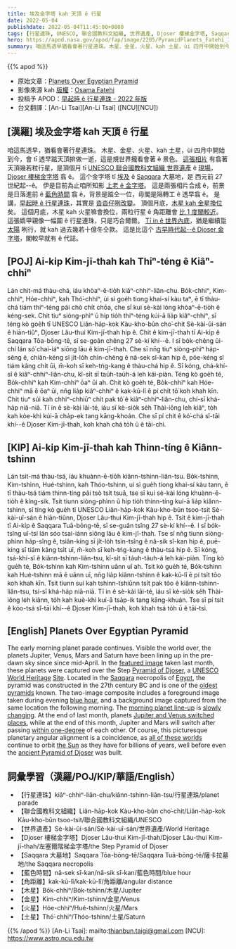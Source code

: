 ```yaml
---
title: 埃及金字塔 kah 天頂 ê 行星
date: 2022-05-04
publishdate: 2022-05-04T11:45:00+0800
tags: [行星連珠, UNESCO, 聯合國教科文組織, 世界遺產, Djoser 樓梯金字塔, Saqqara 大墓地, 藍色時間, 木星, 金星, 火星, 土星, 角距離]
hero: https://apod.nasa.gov/apod/fap/image/2205/PyramidPlanets_Fatehi_1080.jpg
summary: 咱這馬透早猶看會著行星連珠。木星、金星、火星、kah 土星，ùi 四月中開始到今，會 tī 透早踮天頂排做一逝，這是規世界攏看會著 ê 現象。
---
```


{{% apod %}}

- 原始文章：[Planets Over Egyptian Pyramid](https://apod.nasa.gov/apod/ap220504.html)
- 影像來源 kah [版權][copyright]：[Osama Fatehi](https://www.instagram.com/osama.fathi.nswatcher85/)
- 投稿予 APOD：[早起時 ê 行星連珠 - 2022 年版](https://www.facebook.com/media/set/?set=a.4646593048778211&type=3)
- 台文翻譯：[An-Li Tsai][An-Li Tsai] ([NCU][NCU])

## [漢羅] 埃及金字塔 kah 天頂 ê 行星
咱這馬透早，猶看會著行星連珠。
木星、金星、火星、kah 土星，ùi 四月中開始到今，會 tī 透早踮天頂排做一逝，這是規世界攏看會著 ê 景色。
[這張相片][featured image] 有翕著天頂幾若粒行星，是頂個月 tī [UNESCO 聯合國教科文組織 世界遺產][UNESCO World Heritage] ê [現場][Site]，[Djoser 樓梯金字塔][Pyramid of Djoser] 翕 ê。
這个金字塔 tī [埃及][Egypt] ê [Saqqara][Saqqara] 大墓地，是 西元前 27 世紀起--ê。
伊是目前為止咱所知影 [上老 ê 金字塔][oldest pyramids]。
這是兩張相片合成 ê，前景是日落進前 ê [藍色時間][blue hour] 翕 ê，背景是踮仝一位，毋閣是隔轉工 ê 透早翕 ê。
是講，[早起時 ê 行星連珠][morning planet line-up t]，其實是 [沓沓仔咧改變][slowly changing]。
頂個月底，[木星 kah 金星換位][Jupiter and Venus switched places] 矣。
這個月底，木星 kah 火星嘛會換位，兩粒行星 ê 角距離會 [比 1 度閣較近][within one-degree]。
這張媠甲親像一幅圖 ê 行星連珠，只是巧合爾爾。
[Tī in ê 世界內底][all of these worlds]，猶是繼續踅 [太陽][the Sun] 咧行，就 kah 過去幾若十億冬仝款。
這是比這个 [古早時代起--ê Djoser 金字塔][ancient Pyramid of Djoser]，閣較早就有 ê 代誌。



## [POJ] Ai-ki̍p Kim-jī-thah kah Thiⁿ-téng ê Kiâⁿ-chhiⁿ
Lán chit-má thàu-chá, iáu khòaⁿ-ē-tio̍h kiâⁿ-chhiⁿ-liân-chu.
Bo̍k-chhiⁿ, Kim-chhiⁿ, Hóe-chhiⁿ, kah Thó͘-chhiⁿ, ùi sì goe̍h tiong khai-sí kàu taⁿ, ē tī thàu-chá tiám thiⁿ-téng pâi chò chi̍t chōa, che sī kui sè-kài lóng khòaⁿ-ē-tio̍h ê kéng-sek.
Chit tiuⁿ siòng-phìⁿ ū hip tio̍h thiⁿ-téng kúi-ā lia̍p kiâⁿ-chhiⁿ, sī téng kò goe̍h tī UNESCO Liân-ha̍p-kok Kàu-kho-bûn cho͘-chit Sè-kài-ûi-sán ê hiān-tiûⁿ, Djoser Lâu-thui Kim-jī-thah hip ê.
Chit ê kim-jī-thah tī Ai-ki̍p ê Saqqara Tōa-bōng-tē, sī se-goân chêng 27 sè-kí khí--ê.
I sī bo̍k-chêng ûi-chí lán só͘ chai-iáⁿ siōng lāu ê kim-jī-thah.
Che sī nn̄g tiuⁿ siòng-phìⁿ ha̍p-sêng ê, chiân-kéng sī ji̍t-lo̍h chìn-chêng ê nâ-sek sî-kan hip ê, pōe-kéng sī tiám kâng chi̍t ūi, m̄-koh sī keh-tńg-kang ê thàu-chá hip ê.
Sī kóng, chá-khí-sî ê kiâⁿ-chhiⁿ-liân-chu, kî-si̍t sī tau̍h-tau̍h-á leh kái-piàn.
Téng kò goe̍h té, Bo̍k-chhiⁿ kah Kim-chhiⁿ ōaⁿ ūi ah.
Chit kò goe̍h té, Bo̍k-chhiⁿ kah Hóe-chhiⁿ mā ē ōaⁿ ūi, nn̄g lia̍p kiâⁿ-chhiⁿ ê kak-kū-lî ē pí chi̍t tō͘ koh khah kīn.
Chit tiuⁿ súi kah chhiⁿ-chhiūⁿ chi̍t pak tô͘ ê kiâⁿ-chhiⁿ-liân-chu, chí-sī khá-ha̍p niā-niā.
Tī in ê sè-kài lāi-té, iáu sī kè-sio̍k se̍h Thài-iông leh kiâⁿ, to̍h kah kòe-khì kúi-ā cha̍p-ek tang kāng-khoán.
Che sī pí chit ê kó͘-chá sî-tāi khí--ê Djoser Kim-jī-thah, koh khah chá to̍h ū ê tāi-chì.

## [KIP] Ai-ki̍p Kim-jī-thah kah Thinn-tíng ê Kiânn-tshinn
Lán tsit-má thàu-tsá, iáu khuànn-ē-tio̍h kiânn-tshinn-liân-tsu.
Bo̍k-tshinn, Kim-tshinn, Hué-tshinn, kah Thóo-tshinn, uì sì gue̍h tiong khai-sí kàu tann, ē tī thàu-tsá tiám thinn-tíng pâi tsò tsi̍t tsuā, tse sī kui sè-kài lóng khuànn-ē-tio̍h ê kíng-sik.
Tsit tiunn siòng-phìnn ū hip tio̍h thinn-tíng kuí-ā lia̍p kiânn-tshinn, sī tíng kò gue̍h tī UNESCO Liân-ha̍p-kok Kàu-kho-bûn tsoo-tsit Sè-kài-uî-sán ê hiān-tiûnn, Djoser Lâu-thui Kim-jī-thah hip ê.
Tsit ê kim-jī-thah tī Ai-ki̍p ê Saqqara Tuā-bōng-tē, sī se-guân tsîng 27 sè-kí khí--ê.
I sī bo̍k-tsîng uî-tsí lán sóo tsai-iánn siōng lāu ê kim-jī-thah.
Tse sī nn̄g tiunn siòng-phìnn ha̍p-sîng ê, tsiân-kíng sī ji̍t-lo̍h tsìn-tsîng ê nâ-sik sî-kan hip ê, puē-kíng sī tiám kâng tsi̍t uī, m̄-koh sī keh-tńg-kang ê thàu-tsá hip ê.
Sī kóng, tsá-khí-sî ê kiânn-tshinn-liân-tsu, kî-si̍t sī ta̍uh-ta̍uh-á leh kái-piàn.
Tíng kò gue̍h té, Bo̍k-tshinn kah Kim-tshinn uānn uī ah.
Tsit kò gue̍h té, Bo̍k-tshinn kah Hué-tshinn mā ē uānn uī, nn̄g lia̍p kiânn-tshinn ê kak-kū-lî ē pí tsi̍t tōo koh khah kīn.
Tsit tiunn suí kah tshinn-tshiūnn tsi̍t pak tôo ê kiânn-tshinn-liân-tsu, tsí-sī khá-ha̍p niā-niā.
Tī in ê sè-kài lāi-té, iáu sī kè-sio̍k se̍h Thài-iông leh kiânn, to̍h kah kuè-khì kuí-ā tsa̍p-ik tang kāng-khuán.
Tse sī pí tsit ê kóo-tsá sî-tāi khí--ê Djoser Kim-jī-thah, koh khah tsá to̍h ū ê tāi-tsì.

## [English] Planets Over Egyptian Pyramid
The early morning planet parade continues.
Visible the world over, the planets Jupiter, Venus, Mars and Saturn have been lining up in the pre-dawn sky since since mid-April.
In the [featured image][featured image] taken last month, these planets were captured over the Step [Pyramid of Djoser][Pyramid of Djoser], a [UNESCO World Heritage][UNESCO World Heritage] [Site][Site].
Located in the [Saqqara][Saqqara] necropolis of [Egypt][Egypt], the pyramid was constructed in the 27th century BC and is one of the [oldest pyramids][oldest pyramids] known.
The two-image composite includes a foreground image taken during evening [blue hour][blue hour], and a background image captured from the same location the following morning.
The [morning planet line-up][morning planet line-up e] is [slowly changing][slowly changing].
At the end of last month, planets [Jupiter and Venus switched places][Jupiter and Venus switched places], while at the end of this month, Jupiter and Mars will switch after passing [within one-degree][within one-degree] of each other.
Of course, this picturesque planetary angular alignment is a coincidence, as [all of these worlds][all of these worlds] continue to orbit [the Sun][the Sun] as they have for billions of years, well before even the [ancient Pyramid of Djoser][ancient Pyramid of Djoser] was built.

## 詞彙學習（漢羅/POJ/KIP/華語/English）
- 【行星連珠】kiâⁿ-chhiⁿ-liân-chu/kiânn-tshinn-liân-tsu/行星連珠/planet parade
- 【聯合國教科文組織】Liân-ha̍p-kok Kàu-kho-bûn cho͘-chit/Liân-ha̍p-kok Kàu-kho-bûn tsoo-tsit/聯合國教科文組織/UNESCO
- 【世界遺產】Sè-kài-ûi-sán/Sè-kài-uî-sán/世界遺產/World Heritage
- 【Djoser 樓梯金字塔】Djoser Lâu-thui Kim-jī-thah/Djoser Lâu-thui Kim-jī-thah/左塞爾階梯金字塔/the Step Pyramid of Djoser
- 【Saqqara 大墓地】Saqqara Tōa-bōng-tē/Saqqara Tuā-bōng-tē/薩卡拉墓地/the Saqqara necropolis
- 【藍色時間】nâ-sek sî-kan/nâ-sik sî-kan/藍色時間/blue hour
- 【角距離】kak-kū-lî/kak-kū-lî/角距離/angular distance
- 【木星】Bo̍k-chhiⁿ/Bo̍k-tshinn/木星/Jupiter
- 【金星】Kim-chhiⁿ/Kim-tshinn/金星/Venus
- 【火星】Hóe-chhiⁿ/Hué-tshinn/火星/Mars
- 【土星】Thó͘-chhiⁿ/Thóo-tshinn/土星/Saturn


{{% /apod %}}
[An-Li Tsai]: mailto:thianbun.taigi@gmail.com
[NCU]: https://www.astro.ncu.edu.tw

[copyright]: https://apod.nasa.gov/apod/fap/lib/about_apod.html#srapply

[featured image]:https://www.instagram.com/p/CcwVzRdjJVe/
[Pyramid of Djoser]:https://en.wikipedia.org/wiki/Pyramid_of_Djoser
[UNESCO World Heritage]:https://whc.unesco.org/en/list/
[Site]:https://en.wikipedia.org/wiki/World_Heritage_Site
[Saqqara]:https://youtu.be/aoOh62XiDv4
[Egypt]:https://en.wikipedia.org/wiki/Egypt
[oldest pyramids]:https://www.oldest.org/structures/pyramids/
[blue hour]:https://en.wikipedia.org/wiki/Blue_hour
[morning planet line-up e]:https://apod.nasa.gov/apod/ap220426.html
[morning planet line-up t]:https://apod.tw/daily/20220426/
[slowly changing]:https://www.nicepng.com/png/detail/893-8934255_cat-transparent-background-png-surprised-cat-png.png
[Jupiter and Venus switched places]:https://blogs.nasa.gov/Watch_the_Skies/2022/04/01/mars-saturn-jupiter-venus-conjunctions-happening-this-month/
[within one-degree]:https://in-the-sky.org/news.php?id=20220529_20_100
[all of these worlds]:https://solarsystem.nasa.gov/solar-system/our-solar-system/overview/
[the Sun]:https://solarsystem.nasa.gov/solar-system/sun/in-depth/
[ancient Pyramid of Djoser]:https://www.worldhistory.org/article/862/the-step-pyramid-of-djoser-at-saqqara/
